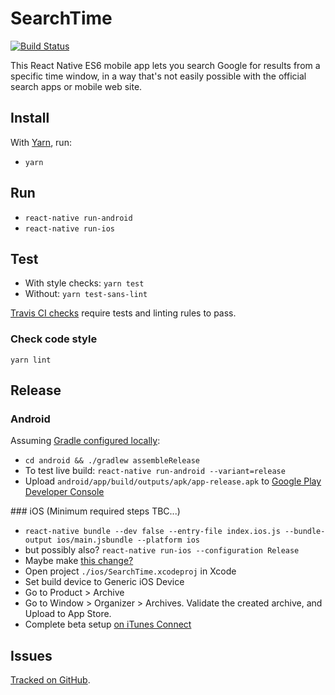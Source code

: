 SearchTime
==========

[![Build Status](https://travis-ci.org/webful-ltd/searchtime.svg?branch=master)](https://travis-ci.org/webful-ltd/searchtime)

This React Native ES6 mobile app lets you search Google for results from a specific time window, in a way that's not easily possible with the official search apps or mobile web site.

Install
-------
With [Yarn](https://yarnpkg.com/en/docs/getting-started), run:
* `yarn`

Run
---
* `react-native run-android`
* `react-native run-ios`

Test
----
* With style checks: `yarn test`
* Without: `yarn test-sans-lint`

[Travis CI checks](https://travis-ci.org/webful-ltd/searchtime) require tests and linting rules to pass.

### Check code style
`yarn lint`

Release
-------
### Android

Assuming [Gradle configured locally](https://facebook.github.io/react-native/docs/signed-apk-android.html#setting-up-gradle-variables):

* `cd android && ./gradlew assembleRelease`
* To test live build: `react-native run-android --variant=release`
* Upload `android/app/build/outputs/apk/app-release.apk` to [Google Play Developer Console](https://play.google.com/apps/publish/)

### iOS
(Minimum required steps TBC...)
* `react-native bundle --dev false --entry-file index.ios.js --bundle-output ios/main.jsbundle --platform ios`
* but possibly also? `react-native run-ios --configuration Release`
* Maybe make [this change?](http://stackoverflow.com/a/32989683/2803757)
* Open project `./ios/SearchTime.xcodeproj` in Xcode
* Set build device to Generic iOS Device
* Go to Product > Archive
* Go to Window > Organizer > Archives. Validate the created archive, and Upload to App Store.
* Complete beta setup [on iTunes Connect](https://itunesconnect.apple.com/WebObjects/iTunesConnect.woa/ra/ng/app)

Issues
------
[Tracked on GitHub](https://github.com/webful-ltd/searchtime/issues).
